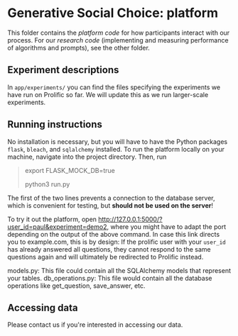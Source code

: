 # Generative Social Choice: platform

This folder contains the *platform code* for how participants interact with our process. For our *research code* (implementing and measuring performance of algorithms and prompts), see the other folder. 

## Experiment descriptions 

In `app/experiments/` you can find the files specifying the experiments we have run on Prolific so far. We will update this as we run larger-scale experiments. 

## Running instructions
No installation is necessary, but you will have to have the Python packages `flask`, `bleach`, and `sqlalchemy` installed.
To run the platform locally on your machine, navigate into the project directory. Then, run
> export FLASK_MOCK_DB=true
> 
> python3 run.py

The first of the two lines prevents a connection to the database server, which is convenient for testing, but **should not be used on the server**!

To try it out the platform, open http://127.0.0.1:5000/?user_id=paul&experiment=demo2, where you might have to adapt the port depending on the output of the above command.
In case this link directs you to example.com, this is by design:
If the prolific user with your `user_id` has already answered all questions, they cannot respond to the same questions again and will ultimately be redirected to Prolific instead.


models.py: This file could contain all the SQLAlchemy models that represent your tables.
db_operations.py: This file would contain all the database operations like get_question, save_answer, etc.

## Accessing data

Please contact us if you're interested in accessing our data. 